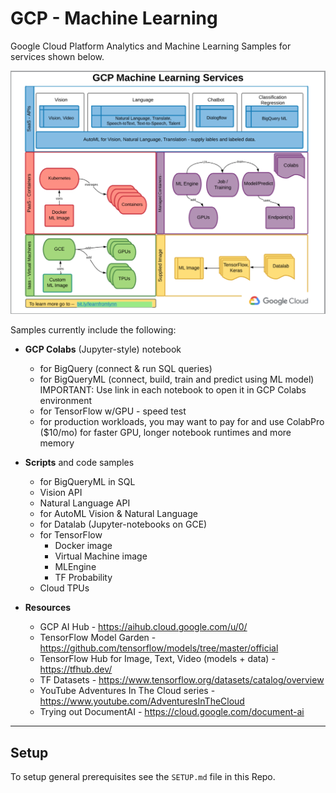 # GCP - Machine Learning

Google Cloud Platform Analytics and Machine Learning Samples for services shown below.  

![GCP ML](/images/gcp-ml.png)

Samples currently include the following:
 - **GCP Colabs** (Jupyter-style) notebook 
    - for BigQuery (connect & run SQL queries)
    - for BigQueryML (connect, build, train and predict using ML model) IMPORTANT: Use link in each notebook to open it in GCP Colabs environment
    - for TensorFlow w/GPU - speed test  
    - for production workloads, you may want to pay for and use ColabPro ($10/mo) for faster GPU, longer notebook runtimes and more memory

 - **Scripts** and code samples 
    - for BigQueryML in SQL
    - Vision API
    - Natural Language API  
    - for AutoML Vision & Natural Language
    - for Datalab (Jupyter-notebooks on GCE)
    - for TensorFlow 
        - Docker image 
        - Virtual Machine image
        - MLEngine
        - TF Probability
    - Cloud TPUs

 - **Resources**
    - GCP AI Hub - https://aihub.cloud.google.com/u/0/
    - TensorFlow Model Garden - https://github.com/tensorflow/models/tree/master/official
    - TensorFlow Hub for Image, Text, Video (models + data) - https://tfhub.dev/
    - TF Datasets - https://www.tensorflow.org/datasets/catalog/overview
    - YouTube Adventures In The Cloud series - https://www.youtube.com/AdventuresInTheCloud
    - Trying out DocumentAI - https://cloud.google.com/document-ai

 ---
 ## Setup

 To setup general prerequisites see the `SETUP.md` file in this Repo.

